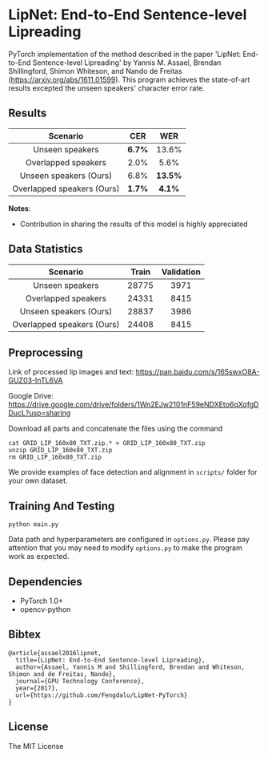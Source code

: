 # LipNet: End-to-End Sentence-level Lipreading

PyTorch implementation of the method described in the paper 'LipNet: End-to-End Sentence-level Lipreading' by Yannis M. Assael, Brendan Shillingford, Shimon Whiteson, and Nando de Freitas (https://arxiv.org/abs/1611.01599). This program achieves the state-of-art results excepted the unseen speakers' character error rate.


## Results

|       Scenario          |  CER  |  WER  |
|:-----------------------:|:-----:|:-----:|
|    Unseen speakers      |  **6.7%** |  13.6% |
|   Overlapped speakers   |  2.0%  |  5.6%  |
|    Unseen speakers (Ours)      |  6.8%|  **13.5%** |
|   Overlapped speakers (Ours)   |  **1.7%**  |  **4.1%**  |

**Notes**:

- Contribution in sharing the results of this model is highly appreciated

## Data Statistics

|       Scenario          |  Train  |  Validation  |
|:-----------------------:|:-----:|:-----:|
|    Unseen speakers      |  28775  |  3971  |
|   Overlapped speakers  |  24331  |  8415  |
|    Unseen speakers (Ours)     |  28837 |  3986 |
|   Overlapped speakers (Ours)  |  24408  |  8415  |


## Preprocessing

Link of processed lip images and text: https://pan.baidu.com/s/165swxO8A-GUZ03-InTL6VA

Google Drive: https://drive.google.com/drive/folders/1Wn2EJw2101nF59eNDXEto6qXqfgDDucL?usp=sharing

Download all parts and concatenate the files using the command 

```
cat GRID_LIP_160x80_TXT.zip.* > GRID_LIP_160x80_TXT.zip
unzip GRID_LIP_160x80_TXT.zip
rm GRID_LIP_160x80_TXT.zip
```

We provide examples of face detection and alignment in `scripts/` folder for your own dataset.

## Training And Testing

```
python main.py
```

Data path and hyperparameters are configured in `options.py`. Please pay attention that you may need to modify `options.py` to make the program work as expected.


## Dependencies

* PyTorch 1.0+
* opencv-python

## Bibtex
    @article{assael2016lipnet,
	  title={LipNet: End-to-End Sentence-level Lipreading},
	  author={Assael, Yannis M and Shillingford, Brendan and Whiteson, Shimon and de Freitas, Nando},
	  journal={GPU Technology Conference},
	  year={2017},
	  url={https://github.com/Fengdalu/LipNet-PyTorch}
	}


## License

The MIT License


